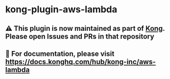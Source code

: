 # kong-plugin-aws-lambda

## :warning: This plugin is now maintained as part of [Kong](https://github.com/Kong/kong). Please open Issues and PRs in that repository

## :open_book: For documentation, please visit https://docs.konghq.com/hub/kong-inc/aws-lambda

